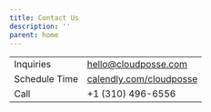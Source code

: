 ```yaml
---
title: Contact Us
description: ''
parent: home
---
```

|               |                                                            |
| ------------- | ---------------------------------------------------------- |
| Inquiries     | [hello@cloudposse.com](mailto:hello@cloudposse.com)        |
| Schedule Time | [calendly.com/cloudposse](https://calendly.com/cloudposse) |
| Call          | +1 (310) 496-6556                                          |
